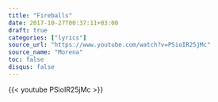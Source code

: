 ```yaml
---
title: "Fireballs"
date: 2017-10-27T00:37:11+03:00
draft: true
categories: ["lyrics"]
source_url: "https://www.youtube.com/watch?v=PSioIR25jMc"
source_name: "Morena"
toc: false
disqus: false
---
```


<div class="row">
  <div class="col-6">
    {{< youtube PSioIR25jMc >}}
  </div>
</div>

<!--more-->
